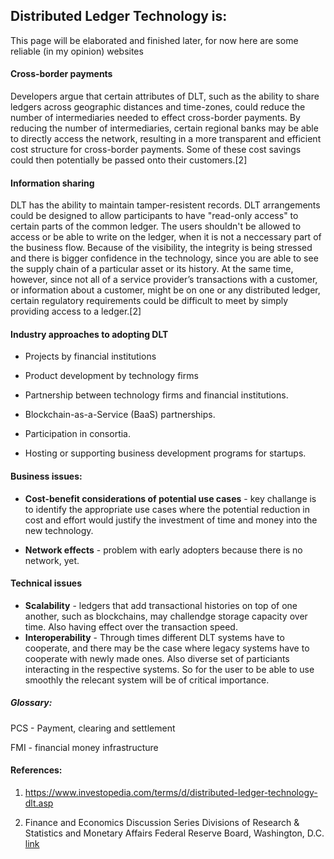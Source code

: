 ## Distributed Ledger Technology is: 

This page will be elaborated and finished later, for now here are some reliable (in my opinion) websites



#### Cross-border payments

Developers argue that certain attributes of DLT, such as the ability to share ledgers across geographic distances and time-zones, could reduce the number of intermediaries needed to effect cross-border payments. By reducing the number of intermediaries, certain regional banks may be able to directly access the network, resulting in a more transparent and efficient cost structure for cross-border payments. Some of these cost savings could then potentially be passed onto their customers.[2]


#### Information sharing 

DLT has the ability to maintain tamper-resistent records. DLT arrangements could be designed to allow participants to have "read-only access" to certain parts of the common ledger. The users shouldn't be allowed to access or be able to write on the ledger, when it is not a neccessary part of the business flow. Because of the visibility, the integrity is being stressed and there is bigger confidence in the technology, since you are able to see the supply chain of a particular asset or its history. At the same time, however, since not all of a service provider’s transactions with a customer, or information about a customer, might be on one or any distributed ledger, certain regulatory requirements could be difficult to meet by simply providing access to a ledger.[2]

#### Industry approaches to adopting DLT

* Projects by financial institutions 

* Product development by technology firms

* Partnership between technology firms and financial institutions. 

* Blockchain-as-a-Service (BaaS) partnerships.

* Participation in consortia. 

* Hosting or supporting business development programs for startups. 

#### Business issues: 

* __Cost-benefit considerations of potential use cases__ - key challange is to identify the appropriate use cases where the potential reduction in cost and effort would justify the investment of time and money into the new technology. 

* __Network effects__ - problem with early adopters because there is no network, yet.

#### Technical issues 
 - __Scalability__ - ledgers that add transactional histories on top of one another, such as blockchains, may challendge storage capacity over time. Also having effect over the transaction speed.  
 - __Interoperability__ - Through times different DLT systems have to cooperate, and there may be the case where legacy systems have to cooperate with newly made ones. Also diverse set of particiants interacting in the respective systems. So for the user to be able to use smoothly the relecant system will be of critical importance. 

##### Glossary: 

PCS - Payment, clearing and settlement

FMI - financial money infrastructure  


#### References:

1. https://www.investopedia.com/terms/d/distributed-ledger-technology-dlt.asp

1. Finance and Economics Discussion Series Divisions of Research & Statistics and Monetary Affairs Federal Reserve Board, Washington, D.C. [link](https://github.com/xxLestadxx/Dissertation/blob/master/papers/SSRN-id2881204.pdf)
